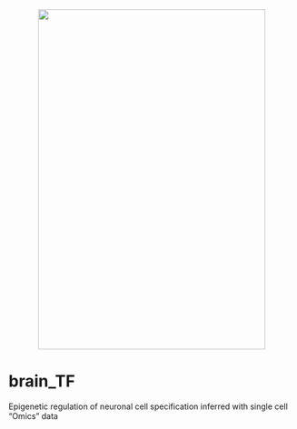 <div align=center><img width="400" height="600" src="https://github.com/Gavin-Yinld/brain_TF/tree/master/Figures/cover.png"/></div>

# brain_TF
Epigenetic regulation of neuronal cell specification inferred with single cell “Omics” data
